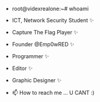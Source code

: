 - root@videxrealone:~# whoami

- ICT, Network Security Student ✨
- Capture The Flag Player ✨ 
- Founder @Emp0wRED ✨
- Programmer ✨
- Editor ✨
- Graphic Designer ✨

- 📫 How to reach me ... U CANT :)

<!---
videxrealone/videxrealone is a ✨ special ✨ repository because its `README.md` (this file) appears on your GitHub profile.
You can click the Preview link to take a look at your changes.
--->

